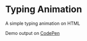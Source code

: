 # Typing Animation
A simple typing animation on HTML

Demo output on <a href="http://codepen.io/monkeyraptor/pen/ExrKg" target="_blank" title="New tab">CodePen</a>
